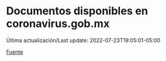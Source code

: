 # Documentos disponibles en coronavirus.gob.mx

Última actualización/Last update: 2022-07-23T19:05:01-05:00

 [Fuente](https://coronavirus.gob.mx/)
